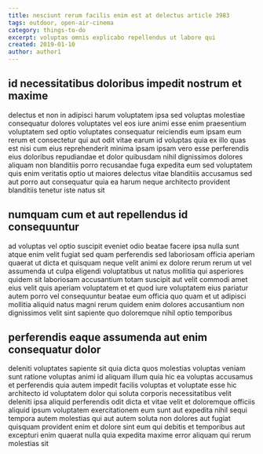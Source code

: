 ```yaml
---
title: nesciunt rerum facilis enim est at delectus article 3983
tags: outdoor, open-air-cinema
category: things-to-do
excerpt: voluptas omnis explicabo repellendus ut labore qui
created: 2019-01-10
author: author1
---
```


## id necessitatibus doloribus impedit nostrum et maxime

delectus et non in adipisci harum voluptatem ipsa sed voluptas molestiae consequatur dolores voluptates vel eos iure animi esse enim praesentium voluptatem sed optio voluptates consequatur reiciendis eum ipsam eum rerum et consectetur qui aut odit vitae earum id voluptas quia ex illo quas est nisi cum eius reprehenderit minima ipsam ipsam vero esse perferendis eius doloribus repudiandae et dolor quibusdam nihil dignissimos dolores aliquam non blanditiis porro recusandae fuga expedita eum sed voluptatem quis enim veritatis optio ut maiores delectus vitae blanditiis accusamus sed aut porro aut consequatur quia ea harum neque architecto provident blanditiis tenetur iste natus sit

## numquam cum et aut repellendus id consequuntur

ad voluptas vel optio suscipit eveniet odio beatae facere ipsa nulla sunt atque enim velit fugiat sed quam perferendis sed laboriosam officia aperiam quaerat ut dicta et quisquam neque velit animi ex dolore rerum rerum ut vel assumenda ut culpa eligendi voluptatibus ut natus mollitia qui asperiores quidem sit laboriosam accusantium totam suscipit aut velit commodi amet eius velit quis aperiam voluptatem et et quod iure voluptatem eius pariatur autem porro vel consequuntur beatae eum officia quo quam et ut adipisci mollitia aliquid natus magni rerum quidem enim dolores accusantium non dignissimos velit sint sapiente quo doloremque nihil optio temporibus

## perferendis eaque assumenda aut enim consequatur dolor

deleniti voluptates sapiente sit quia dicta quos molestias voluptas veniam sunt ratione voluptas animi id aliquam illum quia hic ea voluptas accusamus et perferendis quia autem impedit facilis voluptas et voluptate esse hic architecto id voluptatem dolor qui soluta corporis necessitatibus velit deleniti ipsa aliquid perferendis odit dicta et vitae velit et doloremque officiis aliquid ipsum voluptatem exercitationem eum sunt aut expedita nihil sequi tempora autem molestias qui aut autem soluta non dolores aut fugiat quisquam provident enim et dolore sint eum qui debitis et temporibus aut excepturi enim quaerat nulla quia expedita maxime error aliquam qui rerum molestias sit

